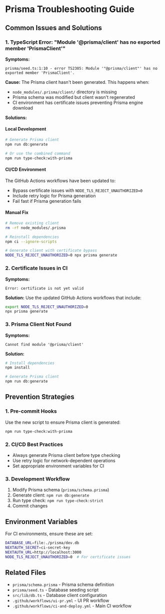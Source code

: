 # Prisma Troubleshooting Guide

## Common Issues and Solutions

### 1. TypeScript Error: "Module '@prisma/client' has no exported member 'PrismaClient'"

**Symptoms:**
```
prisma/seed.ts:1:10 - error TS2305: Module '"@prisma/client"' has no exported member 'PrismaClient'.
```

**Cause:**
The Prisma client hasn't been generated. This happens when:
- `node_modules/.prisma/client/` directory is missing
- Prisma schema was modified but client wasn't regenerated
- CI environment has certificate issues preventing Prisma engine download

**Solutions:**

#### Local Development
```bash
# Generate Prisma client
npm run db:generate

# Or use the combined command
npm run type-check:with-prisma
```

#### CI/CD Environment
The GitHub Actions workflows have been updated to:
- Bypass certificate issues with `NODE_TLS_REJECT_UNAUTHORIZED=0`
- Include retry logic for Prisma generation
- Fail fast if Prisma generation fails

#### Manual Fix
```bash
# Remove existing client
rm -rf node_modules/.prisma

# Reinstall dependencies
npm ci --ignore-scripts

# Generate client with certificate bypass
NODE_TLS_REJECT_UNAUTHORIZED=0 npx prisma generate
```

### 2. Certificate Issues in CI

**Symptoms:**
```
Error: certificate is not yet valid
```

**Solution:**
Use the updated GitHub Actions workflows that include:
```bash
export NODE_TLS_REJECT_UNAUTHORIZED=0
npx prisma generate
```

### 3. Prisma Client Not Found

**Symptoms:**
```
Cannot find module '@prisma/client'
```

**Solution:**
```bash
# Install dependencies
npm install

# Generate Prisma client
npm run db:generate
```

## Prevention Strategies

### 1. Pre-commit Hooks
Use the new script to ensure Prisma client is generated:
```bash
npm run type-check:with-prisma
```

### 2. CI/CD Best Practices
- Always generate Prisma client before type checking
- Use retry logic for network-dependent operations
- Set appropriate environment variables for CI

### 3. Development Workflow
1. Modify Prisma schema (`prisma/schema.prisma`)
2. Generate client: `npm run db:generate`
3. Run type check: `npm run type-check:strict`
4. Commit changes

## Environment Variables

For CI environments, ensure these are set:
```bash
DATABASE_URL=file:./prisma/dev.db
NEXTAUTH_SECRET=ci-secret-key
NEXTAUTH_URL=http://localhost:3000
NODE_TLS_REJECT_UNAUTHORIZED=0  # For certificate issues
```

## Related Files

- `prisma/schema.prisma` - Prisma schema definition
- `prisma/seed.ts` - Database seeding script
- `src/lib/db.ts` - Database client configuration
- `.github/workflows/ui-pr.yml` - UI PR workflow
- `.github/workflows/ci-and-deploy.yml` - Main CI workflow